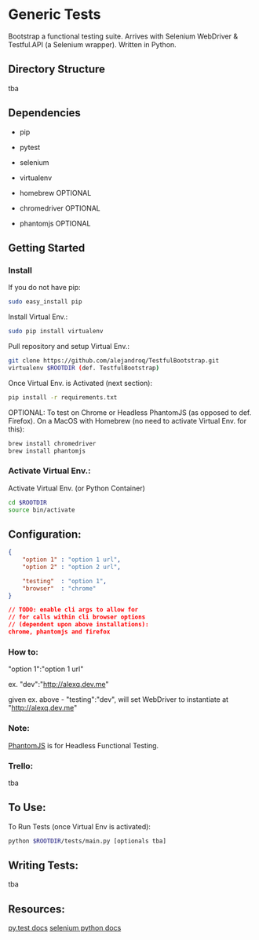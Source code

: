 # Generic Tests
Bootstrap a functional testing suite. Arrives with Selenium WebDriver & Testful.API (a Selenium wrapper). 
Written in Python.

## Directory Structure
tba

## Dependencies
- pip 
 - pytest
 - selenium
 - virtualenv

- homebrew OPTIONAL
 - chromedriver OPTIONAL
 - phantomjs OPTIONAL

## Getting Started
### Install
If you do not have pip:
```sh
sudo easy_install pip
```

Install Virtual Env.:
```sh
sudo pip install virtualenv
```

Pull repository and setup Virtual Env.:
```sh
git clone https://github.com/alejandroq/TestfulBootstrap.git
virtualenv $ROOTDIR (def. TestfulBootstrap) 
```

Once Virtual Env. is Activated (next section):
```sh
pip install -r requirements.txt
```
OPTIONAL: 
To test on Chrome or Headless PhantomJS (as opposed to def. Firefox).
On a MacOS with Homebrew (no need to activate Virtual Env. for this):
```sh
brew install chromedriver
brew install phantomjs
```

### Activate Virtual Env.:
Activate Virtual Env. (or Python Container)
```sh
cd $ROOTDIR
source bin/activate
```

## Configuration:
```json
{
    "option 1" : "option 1 url",
    "option 2" : "option 2 url",

    "testing"  : "option 1",
    "browser"  : "chrome"
}

// TODO: enable cli args to allow for 
// for calls within cli browser options 
// (dependent upon above installations):
chrome, phantomjs and firefox
```
### How to:
"option 1":"option 1 url"

ex. "dev":"http://alexq.dev.me"

given ex. above - "testing":"dev", will set WebDriver to instantiate at "http://alexq.dev.me"

### Note: 
[PhantomJS](http://phantomjs.org/) is for Headless Functional Testing.

### Trello:
tba

## To Use:
To Run Tests (once Virtual Env is activated):
```sh
python $ROOTDIR/tests/main.py [optionals tba]
```

## Writing Tests:
tba

## Resources:
[py.test docs](http://doc.pytest.org/en/latest/contents.html)
[selenium python docs](http://selenium-python.readthedocs.io/)
